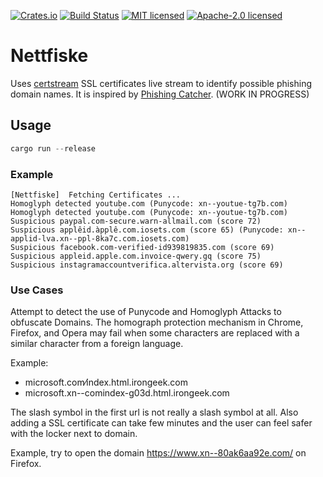 [![Crates.io](https://img.shields.io/crates/v/nettfiske.svg)](https://crates.io/crates/nettfiske)
[![Build Status](https://travis-ci.org/wisespace-io/nettfiske.png?branch=master)](https://travis-ci.org/wisespace-io/nettfiske)
[![MIT licensed](https://img.shields.io/badge/License-MIT-blue.svg)](./LICENSE-MIT)
[![Apache-2.0 licensed](https://img.shields.io/badge/License-Apache%202.0-blue.svg)](./LICENSE-APACHE)

# Nettfiske

Uses [certstream](https://certstream.calidog.io/) SSL certificates live stream to identify possible phishing domain names. It is inspired by [Phishing Catcher](https://github.com/x0rz/phishing_catcher).
(WORK IN PROGRESS)

## Usage

```rust
cargo run --release
```

### Example

```Console
[Nettfiske]  Fetching Certificates ...
Homoglyph detected youtuḅe.com (Punycode: xn--youtue-tg7b.com)
Homoglyph detected youtuḅe.com (Punycode: xn--youtue-tg7b.com)
Suspicious paypal.com-secure.warn-allmail.com (score 72)
Suspicious applêid.àpplê.com.iosets.com (score 65) (Punycode: xn--applid-lva.xn--ppl-8ka7c.com.iosets.com)
Suspicious facebook.com-verified-id939819835.com (score 69)
Suspicious appleid.apple.com.invoice-qwery.gq (score 75)
Suspicious instagramaccountverifica.altervista.org (score 69)
```

### Use Cases

Attempt to detect the use of Punycode and Homoglyph Attacks to obfuscate Domains. The homograph protection mechanism in Chrome, Firefox, and Opera may fail when some characters are replaced with a similar character from a foreign language.

Example:

* microsoft.com⁄index.html.irongeek.com
* microsoft.xn--comindex-g03d.html.irongeek.com

The slash symbol in the first url is not really a slash symbol at all. Also adding a SSL certificate can take few minutes and the user can feel safer with the locker next to domain.

Example, try to open the domain https://www.xn--80ak6aa92e.com/ on Firefox.